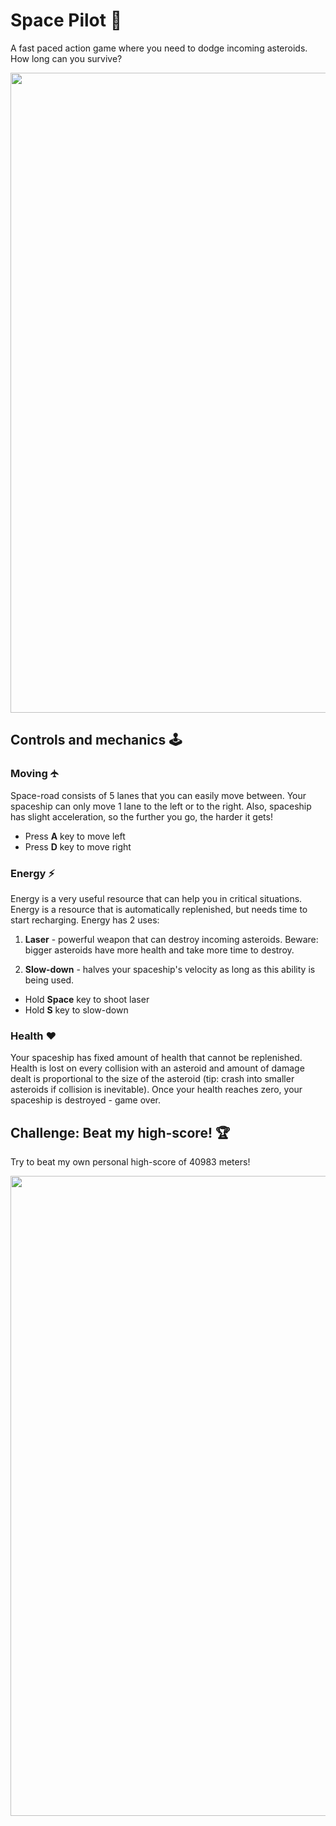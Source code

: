 # Space Pilot 🚀
A fast paced action game where you need to dodge incoming asteroids. How long can you survive?

<img src="/Documentation/SpacePilot.gif" width="1024" />

## Controls and mechanics 🕹️
### Moving 🛧
Space-road consists of 5 lanes that you can easily move between. Your spaceship can only move 1 lane to the left or to the right. Also, spaceship has slight acceleration, so the further you go, the harder it gets!
* Press **A** key to move left
* Press **D** key to move right

### Energy ⚡
Energy is a very useful resource that can help you in critical situations. Energy is a resource that is automatically replenished, but needs time to start recharging. Energy has 2 uses:

1. **Laser** - powerful weapon that can destroy incoming asteroids. Beware: bigger asteroids have more health and take more time to destroy.

2. **Slow-down** - halves your spaceship's velocity as long as this ability is being used.

* Hold **Space** key to shoot laser
* Hold **S** key to slow-down

### Health ❤️
Your spaceship has fixed amount of health that cannot be replenished. Health is lost on every collision with an asteroid and amount of damage dealt is proportional to the size of the asteroid (tip: crash into smaller asteroids if collision is inevitable).
Once your health reaches zero, your spaceship is destroyed - game over.

## Challenge: Beat my high-score! 🏆
Try to beat my own personal high-score of 40983 meters!

<img src="/Documentation/HighScore2.png" width="1024" />
